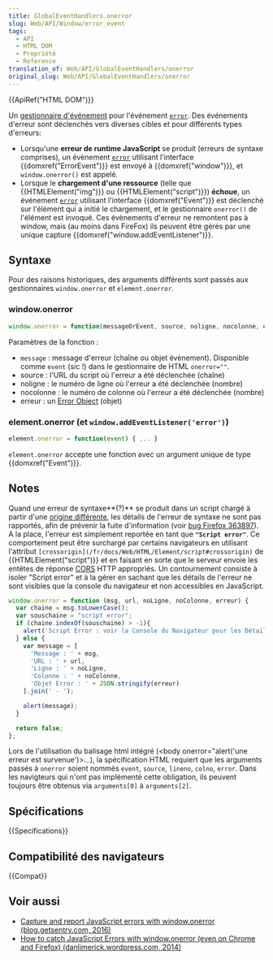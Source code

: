 ```yaml
---
title: GlobalEventHandlers.onerror
slug: Web/API/Window/error_event
tags:
  - API
  - HTML DOM
  - Propriété
  - Reference
translation_of: Web/API/GlobalEventHandlers/onerror
original_slug: Web/API/GlobalEventHandlers/onerror
---
```


{{ApiRef("HTML DOM")}}

Un [gestionnaire d'événement](/fr/docs/Web/Guide/Events/Event_handlers) pour l'événement [`error`](/fr/docs/Web/Events/error). Des événements d'erreur sont déclenchés vers diverses cibles et pour différents types d'erreurs:

- Lorsqu'une **erreur de runtime JavaScript** se produit (erreurs de syntaxe comprises), un évènement [`error`](/fr/docs/Web/Events/error) utilisant l'interface {{domxref("ErrorEvent")}} est envoyé à {{domxref("window")}}, et `window.onerror()` est appelé.
- Lorsque le **chargement d'une ressource** (telle que {{HTMLElement("img")}} ou {{HTMLElement("script")}}) **échoue**, un événement [`error`](/fr/docs/Web/Events/error) utilisant l'interface {{domxref("Event")}} est déclenché sur l'élément qui a initié le chargement, et le gestionnaire `onerror()` de l'élément est invoqué. Ces évènements d'erreur ne remontent pas à window, mais (au moins dans FireFox) ils peuvent être gérés par une unique capture {{domxref("window.addEventListener")}}.

## Syntaxe

Pour des raisons historiques, des arguments différents sont passés aux gestionnaires `window.onerror` et `element.onerror`.

### window.onerror

```js
window.onerror = function(messageOrEvent, source, noligne, nocolonne, erreur) { ... }
```

Paramètres de la fonction&nbsp;:

- `message`&nbsp;: message d'erreur (chaîne ou objet évènement). Disponible comme `event` (sic&nbsp;!) dans le gestionnaire de HTML `onerror=""`.
- source : l'URL du script où l'erreur a été déclenchée (chaîne)
- noligne&nbsp;: le numéro de ligne où l'erreur a été déclenchée (nombre)
- nocolonne&nbsp;: le numéro de colonne où l'erreur a été déclenchée (nombre)
- erreur : un [Error Object](/fr/docs/Web/JavaScript/Reference/Global_Objects/Error) (objet)

### element.onerror (et `window.addEventListener('error')`)

```js
element.onerror = function(event) { ... }
```

`element.onerror` accepte une fonction avec un argument unique de type {{domxref("Event")}}.

## Notes

Quand une erreur de syntaxe**(?)** se produit dans un script chargé à partir d'une [origine différente](/fr/docs/Web/Security/Same-origin_policy), les détails de l'erreur de syntaxe ne sont pas rapportés, afin de prévenir la fuite d'information (voir [bug Firefox 363897](https://bugzil.la/363897)). A la place, l'erreur est simplement reportée en tant que **`"Script error"`**. Ce comportement peut être surchargé par certains navigateurs en utilisant l'attribut `[crossorigin](/fr/docs/Web/HTML/Element/script#crossorigin)` de {{HTMLElement("script")}} et en faisant en sorte que le serveur envoie les entêtes de réponse [CORS](/fr/docs/Web/HTTP/Access_control_CORS) HTTP appropriés. Un contournement consiste à isoler "Script error" et à la gérer en sachant que les détails de l'erreur ne sont visibles que la console du navigateur et non accessibles en JavaScript.

```js
window.onerror = function (msg, url, noLigne, noColonne, erreur) {
  var chaine = msg.toLowerCase();
  var souschaine = "script error";
  if (chaine.indexOf(souschaine) > -1){
    alert('Script Error : voir la Console du Navigateur pour les Détails');
  } else {
    var message = [
      'Message : ' + msg,
      'URL : ' + url,
      'Ligne : ' + noLigne,
      'Colonne : ' + noColonne,
      'Objet Error : ' + JSON.stringify(erreur)
    ].join(' - ');

    alert(message);
  }

  return false;
};
```

Lors de l'utilisation du balisage html intégré (\<body onerror="alert('une erreur est survenue')>...), la spécification HTML requiert que les arguments passés à `onerror` soient nommés `event`, `source`, `lineno`, `colno`, `error`. Dans les navigteurs qui n'ont pas implémenté cette obligation, ils peuvent toujours être obtenus via `arguments[0]` à `arguments[2]`.

## Spécifications

{{Specifications}}

## Compatibilité des navigateurs

{{Compat}}

## Voir aussi

- [Capture and report JavaScript errors with window.onerror (blog.getsentry.com, 2016)](http://blog.getsentry.com/2016/01/04/client-javascript-reporting-window-onerror.html)
- [How to catch JavaScript Errors with window.onerror (even on Chrome and Firefox) (danlimerick.wordpress.com, 2014)](https://danlimerick.wordpress.com/2014/01/18/how-to-catch-javascript-errors-with-window-onerror-even-on-chrome-and-firefox/)
